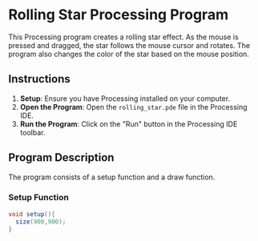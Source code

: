 # Rolling Star Processing Program

This Processing program creates a rolling star effect. As the mouse is pressed and dragged, the star follows the mouse cursor and rotates. The program also changes the color of the star based on the mouse position.

## Instructions

1. **Setup**: Ensure you have Processing installed on your computer.
2. **Open the Program**: Open the `rolling_star.pde` file in the Processing IDE.
3. **Run the Program**: Click on the "Run" button in the Processing IDE toolbar.

## Program Description

The program consists of a setup function and a draw function.

### Setup Function

```java
void setup(){
  size(900,900); 
}

